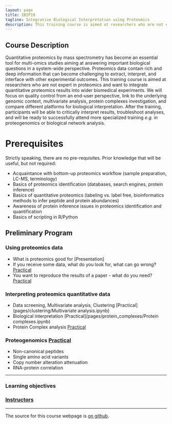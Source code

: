 ```yaml
---
layout: page
title: IBIP19
tagline: Integrative Biological Interpretation using Proteomics
description: This training course is aimed at researchers who are not expert in proteomics and want to integrate quantitative proteomics results into wider biomedical experiments. 
---
```


## Course Description

Quantitative proteomics by mass spectrometry has become an essential tool for multi-omics studies aiming at answering important biological questions in a system-wide perspective. Proteomics data contain rich and deep information that can become challenging to extract, interpret, and interface with other experimental outcomes.
This training course is aimed at researchers who are not expert in proteomics and want to integrate quantitative proteomics results into wider biomedical experiments. We will focus on quality control from an end-user perspective, link to the underlying genomic context, multivariate analysis, protein complexes investigation, and compare different platforms for biological interpretation.
After the training, participants will be able to critically interpret results, troubleshoot analyses, and will be ready to successfully attend more specialized training _e.g._ in proteogenomics or biological network analysis. 


# Prerequisites

Strictly speaking, there are no pre-requisites. Prior knowledge that will be useful, but not required: 
- Acquaintance with bottom-up proteomics workflow (sample preparation, LC-MS, terminology)
- Basics of proteomics identification (databases, search engines, protein inference)
- Basics of quantitative proteomics (labeling vs. label free, bioinformatics methods to infer peptide and protein abundances)
- Awareness of protein inference issues in proteomics identification and quantification
- Basics of scripting in R/Python


## Preliminary Program

### Using proteomics data
- What is proteomics good for [Presentation]
- If you receive some data, what do you look for, what can go wrong? [Practical](pages/qc)
- You want to reproduce the results of a paper - what do you need? [Practical](pages/critical_manuscript_reviewing/check_for_ms_guidelines.ipynb)

### Interpreting proteomics quantitative data
- Data screening, Multivariate analysis, Clustering [Practical](pages/clustering/Multivariate analysis.ipynb)
- Biological interpretation [Practical](pages/protein_complexes/Protein complexes.ipynb)
- Protein Complex analysis [Practical](pages/biological_interpretation/blind_hackathon.ipynb)

### Proteogenomics [Practical](pages/proteogenomics/proteogenomics.md)
- Non-canonical peptides
- Single amino acid variants
- Copy number alteration attenuation
- RNA-protein correlation


---

### Learning objectives

### [Instructors](instructors.md)


---

The source for this course webpage is [on github](https://github.com/GTPB/Web_course_template).

